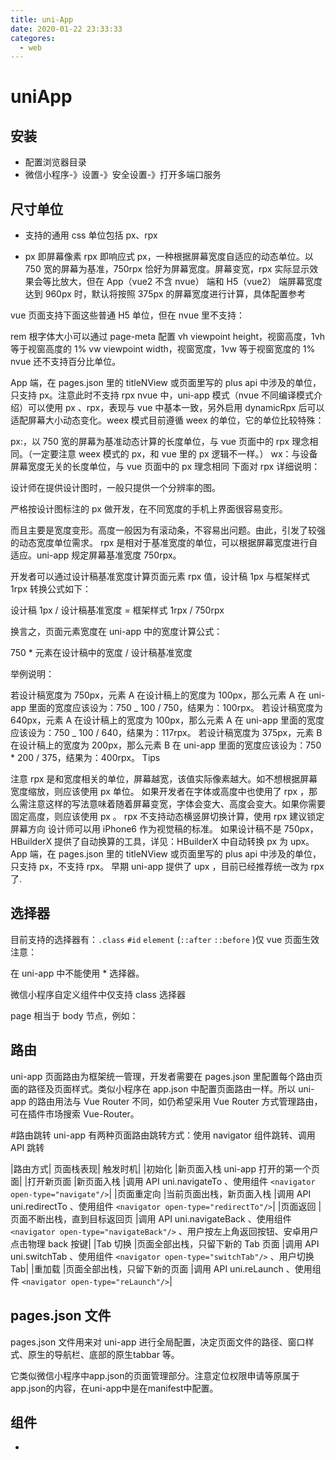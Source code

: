 ```yaml
---
title: uni-App
date: 2020-01-22 23:33:33
categores:
  - web
---
```


# uniApp

## 安装

- 配置浏览器目录
- 微信小程序-》设置-》安全设置-》打开多端口服务

## 尺寸单位

- 支持的通用 css 单位包括 px、rpx

- px 即屏幕像素
  rpx 即响应式 px，一种根据屏幕宽度自适应的动态单位。以 750 宽的屏幕为基准，750rpx 恰好为屏幕宽度。屏幕变宽，rpx 实际显示效果会等比放大，但在 App（vue2 不含 nvue） 端和 H5（vue2） 端屏幕宽度达到 960px 时，默认将按照 375px 的屏幕宽度进行计算，具体配置参考

vue 页面支持下面这些普通 H5 单位，但在 nvue 里不支持：

rem 根字体大小可以通过 page-meta 配置
vh viewpoint height，视窗高度，1vh 等于视窗高度的 1%
vw viewpoint width，视窗宽度，1vw 等于视窗宽度的 1%
nvue 还不支持百分比单位。

App 端，在 pages.json 里的 titleNView 或页面里写的 plus api 中涉及的单位，只支持 px。注意此时不支持 rpx
nvue 中，uni-app 模式（nvue 不同编译模式介绍）可以使用 px 、rpx，表现与 vue 中基本一致，另外启用 dynamicRpx 后可以适配屏幕大小动态变化。weex 模式目前遵循 weex 的单位，它的单位比较特殊：

px:，以 750 宽的屏幕为基准动态计算的长度单位，与 vue 页面中的 rpx 理念相同。（一定要注意 weex 模式的 px，和 vue 里的 px 逻辑不一样。）
wx：与设备屏幕宽度无关的长度单位，与 vue 页面中的 px 理念相同
下面对 rpx 详细说明：

设计师在提供设计图时，一般只提供一个分辨率的图。

严格按设计图标注的 px 做开发，在不同宽度的手机上界面很容易变形。

而且主要是宽度变形。高度一般因为有滚动条，不容易出问题。由此，引发了较强的动态宽度单位需求。
rpx 是相对于基准宽度的单位，可以根据屏幕宽度进行自适应。uni-app 规定屏幕基准宽度 750rpx。

开发者可以通过设计稿基准宽度计算页面元素 rpx 值，设计稿 1px 与框架样式 1rpx 转换公式如下：

设计稿 1px / 设计稿基准宽度 = 框架样式 1rpx / 750rpx

换言之，页面元素宽度在 uni-app 中的宽度计算公式：

750 \* 元素在设计稿中的宽度 / 设计稿基准宽度

举例说明：

若设计稿宽度为 750px，元素 A 在设计稿上的宽度为 100px，那么元素 A 在 uni-app 里面的宽度应该设为：750 _ 100 / 750，结果为：100rpx。
若设计稿宽度为 640px，元素 A 在设计稿上的宽度为 100px，那么元素 A 在 uni-app 里面的宽度应该设为：750 _ 100 / 640，结果为：117rpx。
若设计稿宽度为 375px，元素 B 在设计稿上的宽度为 200px，那么元素 B 在 uni-app 里面的宽度应该设为：750 \* 200 / 375，结果为：400rpx。
Tips

注意 rpx 是和宽度相关的单位，屏幕越宽，该值实际像素越大。如不想根据屏幕宽度缩放，则应该使用 px 单位。
如果开发者在字体或高度中也使用了 rpx ，那么需注意这样的写法意味着随着屏幕变宽，字体会变大、高度会变大。如果你需要固定高度，则应该使用 px 。
rpx 不支持动态横竖屏切换计算，使用 rpx 建议锁定屏幕方向
设计师可以用 iPhone6 作为视觉稿的标准。
如果设计稿不是 750px，HBuilderX 提供了自动换算的工具，详见：HBuilderX 中自动转换 px 为 upx。
App 端，在 pages.json 里的 titleNView 或页面里写的 plus api 中涉及的单位，只支持 px，不支持 rpx。
早期 uni-app 提供了 upx ，目前已经推荐统一改为 rpx 了.

## 选择器

目前支持的选择器有：`.class` `#id` `element` (`::after` `::before` )仅 vue 页面生效
注意：

在 uni-app 中不能使用 \* 选择器。

微信小程序自定义组件中仅支持 class 选择器

page 相当于 body 节点，例如：

## 路由

uni-app 页面路由为框架统一管理，开发者需要在 pages.json 里配置每个路由页面的路径及页面样式。类似小程序在 app.json 中配置页面路由一样。所以 uni-app 的路由用法与 Vue Router 不同，如仍希望采用 Vue Router 方式管理路由，可在插件市场搜索 Vue-Router。

#路由跳转
uni-app 有两种页面路由跳转方式：使用 navigator 组件跳转、调用 API 跳转

|路由方式| 页面栈表现| 触发时机|
|初始化 |新页面入栈 uni-app 打开的第一个页面|
|打开新页面 |新页面入栈 |调用 API uni.navigateTo 、使用组件 `<navigator open-type="navigate"/>`|
|页面重定向 |当前页面出栈，新页面入栈 |调用 API uni.redirectTo 、使用组件 `<navigator open-type="redirectTo"/>`|
|页面返回 |页面不断出栈，直到目标返回页 |调用 API uni.navigateBack 、使用组件 `<navigator open-type="navigateBack"/>` 、用户按左上角返回按钮、安卓用户点击物理 back 按键|
|Tab 切换 |页面全部出栈，只留下新的 Tab 页面 |调用 API uni.switchTab 、使用组件 `<navigator open-type="switchTab"/>` 、用户切换 Tab|
|重加载 |页面全部出栈，只留下新的页面 |调用 API uni.reLaunch 、使用组件 `<navigator open-type="reLaunch"/>`|

## pages.json 文件
pages.json 文件用来对 uni-app 进行全局配置，决定页面文件的路径、窗口样式、原生的导航栏、底部的原生tabbar 等。

它类似微信小程序中app.json的页面管理部分。注意定位权限申请等原属于app.json的内容，在uni-app中是在manifest中配置。


## 组件

-